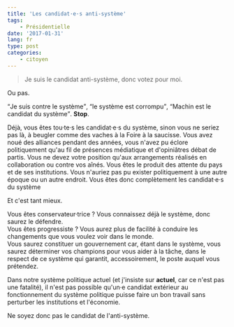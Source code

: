 ```yaml
---
title: 'Les candidat·e·s anti-système'
tags:
    - Présidentielle
date: '2017-01-31'
lang: fr
type: post
categories:
    - citoyen
---
```


> Je suis le candidat anti-système, donc votez pour moi.

Ou pas.

<!-- more -->

<q>Je suis contre le système</q>, <q>le système est corrompu</q>, <q>Machin est le candidat du système</q>. **Stop**.

Déjà, vous êtes tou·te·s les candidat·e·s du système, sinon vous ne seriez pas là, à beugler comme des vaches à la Foire à la saucisse. Vous avez noué des alliances pendant des années, vous n'avez pu éclore politiquement qu'au fil de présences médiatique et d'opiniâtres débat de partis. Vous ne devez votre position qu'aux arrangements réalisés en collaboration ou contre vos aînés. Vous êtes le produit des attente du pays et de ses institutions. Vous n'auriez pas pu exister politiquement à une autre époque ou un autre endroit. Vous êtes donc complètement les candidat·e·s du système

Et c'est tant mieux.

Vous êtes conservateur·trice ? Vous connaissez déjà le système, donc saurez le défendre.  
Vous êtes progressiste ? Vous aurez plus de facilité à conduire les changements que vous voulez voir dans le monde.  
Vous saurez constituer un gouvernement car, étant dans le système, vous saurez déterminer vos champions pour vous aider à la tâche, dans le respect de ce système qui garantit, accessoirement, le poste auquel vous prétendez.

Dans notre système politique actuel (et j'insiste sur **actuel**, car ce n'est pas une fatalité), il n'est pas possible qu'un·e candidat extérieur au fonctionnement du système politique puisse faire un bon travail sans perturber les institutions et l'économie.

Ne soyez donc pas le candidat de l'anti-système.